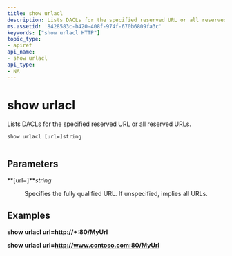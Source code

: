 ```yaml
---
title: show urlacl
description: Lists DACLs for the specified reserved URL or all reserved URLs.
ms.assetid: '8428583c-b420-408f-974f-670b6809fa3c'
keywords: ["show urlacl HTTP"]
topic_type:
- apiref
api_name:
- show urlacl
api_type:
- NA
---
```


# show urlacl

Lists DACLs for the specified reserved URL or all reserved URLs.

``` syntax
show urlacl [url=]string
 
```

## Parameters

<dl> <dt>

<span id="_url__string"></span><span id="_URL__STRING"></span>**\[url=\]***string*
</dt> <dd>

Specifies the fully qualified URL. If unspecified, implies all URLs.

</dd> </dl>

## Examples

**show urlacl url=http://+:80/MyUrl**

**show urlacl url=http://www.contoso.com:80/MyUrl**

 

 




